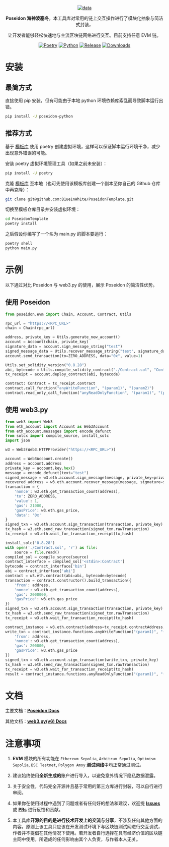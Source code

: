 <div align="center">

[![data](https://socialify.git.ci/B1ue1nWh1te/Poseidon/image?font=Bitter&forks=1&issues=1&language=1&logo=https%3A%2F%2Fimg.seaeye.cn%2Fimg%2Fposeidon%2Flogo.png&name=1&owner=1&pattern=Circuit%20Board&pulls=1&stargazers=1&theme=Auto)](https://github.com/B1ue1nWh1te/Poseidon)

**Poseidon 海神波塞冬**，本工具库对常用的链上交互操作进行了模块化抽象与简洁式封装，

让开发者能够轻松快速地与主流区块链网络进行交互。目前支持任意 EVM 链。

[![Poetry](https://img.shields.io/endpoint?url=https://python-poetry.org/badge/v0.json)](https://python-poetry.org/)
[![Python](https://img.shields.io/badge/python-3.9+-blue)](https://www.python.org/)
[![Release](https://img.shields.io/github/v/release/B1ue1nWh1te/Poseidon)](https://github.com/B1ue1nWh1te/Poseidon/releases/)
[![Downloads](https://img.shields.io/pypi/dm/poseidon-python?color=%23008BE1)](https://pypi.org/project/poseidon-python/)

</div>

# 安装

## 最简方式

直接使用 pip 安装，但有可能由于本地 python 环境依赖库紊乱而导致脚本运行出错。

```bash
pip install -U poseidon-python
```

## 推荐方式

基于 [模板库](https://github.com/B1ue1nWh1te/PoseidonTemplate) 使用 poetry 创建虚拟环境，这样可以保证脚本运行环境干净，减少出现意外错误的可能。

安装 poetry 虚拟环境管理工具（如果之前未安装）：

```bash
pip install -U poetry
```

克隆 [模板库](https://github.com/B1ue1nWh1te/PoseidonTemplate) 至本地（也可先使用该模板库创建一个副本至你自己的 Github 仓库中再克隆）：

```bash
git clone git@github.com:B1ue1nWh1te/PoseidonTemplate.git
```

切换至模板仓库目录并安装虚拟环境：

```bash
cd PoseidonTemplate
poetry install
```

之后假设你编写了一个名为 main.py 的脚本要运行：

```bash
poetry shell
python main.py
```

# 示例

以下通过对比 Poseidon 与 web3.py 的使用，展示 Poseidon 的简洁性优势。

## 使用 Poseidon

```python
from poseidon.evm import Chain, Account, Contract, Utils

rpc_url = "https://<RPC_URL>"
chain = Chain(rpc_url)

address, private_key = Utils.generate_new_account()
account = Account(chain, private_key)
signature_data = account.sign_message_string("test")
signed_message_data = Utils.recover_message_string("test", signature_data.signature_data.signature)
account.send_transaction(to=ZERO_ADDRESS, data="0x", value=1)

Utils.set_solidity_version("0.8.28")
abi, bytecode = Utils.compile_solidity_contract("./Contract.sol", "Contract")
tx_receipt = account.deploy_contract(abi, bytecode)

contract: Contract = tx_receipt.contract
contract.call_function("anyWriteFunction", "(param1)", "(param2)")
contract.read_only_call_function("anyReadOnlyFunction", "(param1)", "(param2)")
```

## 使用 web3.py

```python
from web3 import Web3
from eth_account import Account as Web3Account
from eth_account.messages import encode_defunct
from solcx import compile_source, install_solc
import json

w3 = Web3(Web3.HTTPProvider("https://<RPC_URL>"))

account = Web3Account.create()
address = account.address
private_key = account.key.hex()
message = encode_defunct(text="test")
signed_message = w3.eth.account.sign_message(message, private_key=private_key)
recovered_address = w3.eth.account.recover_message(message, signature=signed_message.signature)
transaction = {
    'nonce': w3.eth.get_transaction_count(address),
    'to': ZERO_ADDRESS,
    'value': 1,
    'gas': 21000,
    'gasPrice': w3.eth.gas_price,
    'data': '0x'
}
signed_txn = w3.eth.account.sign_transaction(transaction, private_key)
tx_hash = w3.eth.send_raw_transaction(signed_txn.rawTransaction)
tx_receipt = w3.eth.wait_for_transaction_receipt(tx_hash)

install_solc('0.8.28')
with open('./Contract.sol', 'r') as file:
    source = file.read()
compiled_sol = compile_source(source)
contract_interface = compiled_sol['<stdin>:Contract']
bytecode = contract_interface['bin']
abi = contract_interface['abi']
contract = w3.eth.contract(abi=abi, bytecode=bytecode)
transaction = contract.constructor().build_transaction({
    'from': address,
    'nonce': w3.eth.get_transaction_count(address),
    'gas': 2000000,
    'gasPrice': w3.eth.gas_price
})
signed_txn = w3.eth.account.sign_transaction(transaction, private_key)
tx_hash = w3.eth.send_raw_transaction(signed_txn.rawTransaction)
tx_receipt = w3.eth.wait_for_transaction_receipt(tx_hash)

contract_instance = w3.eth.contract(address=tx_receipt.contractAddress, abi=abi)
write_txn = contract_instance.functions.anyWriteFunction("(param1)", "(param2)").build_transaction({
    'from': address,
    'nonce': w3.eth.get_transaction_count(address),
    'gas': 200000,
    'gasPrice': w3.eth.gas_price
})
signed_txn = w3.eth.account.sign_transaction(write_txn, private_key)
tx_hash = w3.eth.send_raw_transaction(signed_txn.rawTransaction)
tx_receipt = w3.eth.wait_for_transaction_receipt(tx_hash)
result = contract_instance.functions.anyReadOnlyFunction("(param1)", "(param2)").call()
```

# 文档

主要文档：[**Poseidon Docs**](https://poseidon.seaeye.cn/)

其他文档：[**web3.py(v6) Docs**](https://web3py.readthedocs.io/en/v6.20.2/)

# 注意事项

1. **EVM** 模块的所有功能在 `Ethereum Sepolia`, `Arbitrum Sepolia`, `Optimism Sepolia`, `BSC Testnet`, `Polygon Amoy` **测试网络**中均正常通过测试。

2. 建议始终使用**全新生成的**账户进行导入，以避免意外情况下隐私数据泄露。

3. 关于安全性，代码完全开源并且基于常用的第三方库进行封装，可以自行进行审阅。

4. 如果你在使用过程中遇到了问题或者有任何好的想法和建议，欢迎提 [**Issues**](https://github.com/B1ue1nWh1te/Poseidon/issues) 或 [**PRs**](https://github.com/B1ue1nWh1te/Poseidon/pulls) 进行反馈和贡献。

5. 本工具库**开源的目的是进行技术开发上的交流与分享**，不涉及任何其他方面的内容。原则上该工具只应该在开发测试环境下与区块链测试网进行交互调试，作者并不提倡在其他情况下使用。若开发者自行选择在具有经济价值的区块链主网中使用，所造成的任何影响由其个人负责，与作者本人无关。
